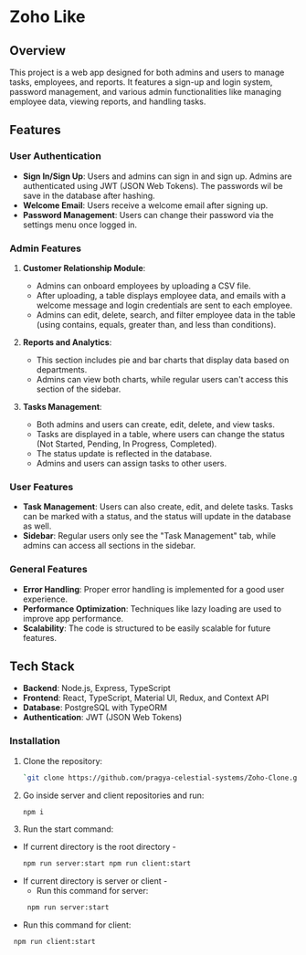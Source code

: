 # Zoho Like

## Overview

This project is a web app designed for both admins and users to manage tasks, employees, and reports. It features a sign-up and login system, password management, and various admin functionalities like managing employee data, viewing reports, and handling tasks.

## Features

### User Authentication
- **Sign In/Sign Up**: Users and admins can sign in and sign up. Admins are authenticated using JWT (JSON Web Tokens). The passwords wil be save in the database after hashing.
- **Welcome Email**: Users receive a welcome email after signing up.
- **Password Management**: Users can change their password via the settings menu once logged in.

### Admin Features
1. **Customer Relationship Module**: 
   - Admins can onboard employees by uploading a CSV file.
   - After uploading, a table displays employee data, and emails with a welcome message and login credentials are sent to each employee.
   - Admins can edit, delete, search, and filter employee data in the table (using contains, equals, greater than, and less than conditions).
   
2. **Reports and Analytics**: 
   - This section includes pie and bar charts that display data based on departments.
   - Admins can view both charts, while regular users can't access this section of the sidebar.

3. **Tasks Management**: 
   - Both admins and users can create, edit, delete, and view tasks.
   - Tasks are displayed in a table, where users can change the status (Not Started, Pending, In Progress, Completed).
   - The status update is reflected in the database.
   - Admins and users can assign tasks to other users.

### User Features
- **Task Management**: Users can also create, edit, and delete tasks. Tasks can be marked with a status, and the status will update in the database as well.
- **Sidebar**: Regular users only see the "Task Management" tab, while admins can access all sections in the sidebar.

### General Features
- **Error Handling**: Proper error handling is implemented for a good user experience.
- **Performance Optimization**: Techniques like lazy loading are used to improve app performance.
- **Scalability**: The code is structured to be easily scalable for future features.

## Tech Stack

- **Backend**: Node.js, Express, TypeScript
- **Frontend**: React, TypeScript, Material UI, Redux, and Context API
- **Database**: PostgreSQL with TypeORM
- **Authentication**: JWT (JSON Web Tokens)

### Installation

1. Clone the repository:
   ```bash
   `git clone https://github.com/pragya-celestial-systems/Zoho-Clone.git`

2. Go inside server and client repositories and run:
   ```bash
   npm i

3. Run the start command:
- If current directory is the root directory - 
   ```bash
   npm run server:start npm run client:start

- If current directory is server or client - 
  - Run this command for server:
  ```bash
   npm run server:start

 - Run this command for client:
  ```bash
   npm run client:start

   
